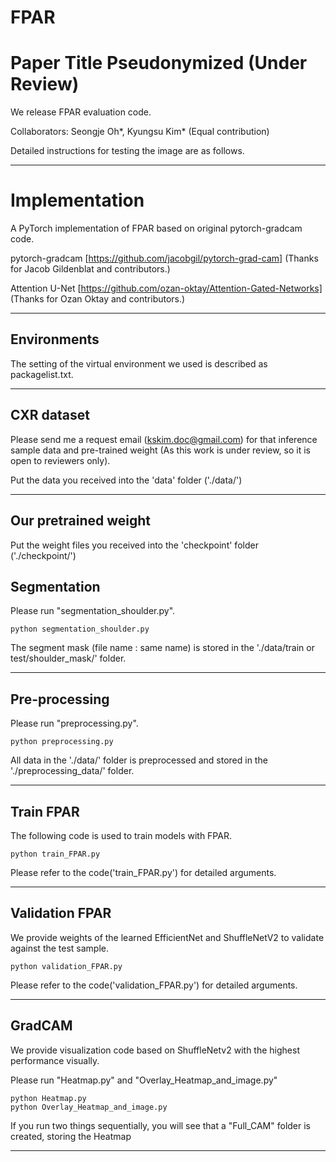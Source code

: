# FPAR

# Paper Title Pseudonymized (Under Review)

We release FPAR evaluation code.

Collaborators: Seongje Oh*, Kyungsu Kim* (Equal contribution)

Detailed instructions for testing the image are as follows.

------

# Implementation

A PyTorch implementation of FPAR based on original pytorch-gradcam code.

pytorch-gradcam [https://github.com/jacobgil/pytorch-grad-cam] (Thanks for Jacob Gildenblat and contributors.)

Attention U-Net [https://github.com/ozan-oktay/Attention-Gated-Networks] (Thanks for Ozan Oktay and contributors.)

------
## Environments

The setting of the virtual environment we used is described as packagelist.txt.

------
## CXR dataset

Please send me a request email (kskim.doc@gmail.com) for that inference sample data and pre-trained weight (As this work is under review, so it is open to reviewers only).

Put the data you received into the 'data' folder ('./data/')

------
## Our pretrained weight


Put the weight files you received into the 'checkpoint' folder ('./checkpoint/')

## Segmentation

Please run "segmentation_shoulder.py".

```
python segmentation_shoulder.py 
```

The segment mask (file name : same name) is stored in the './data/train or test/shoulder_mask/' folder.

------

## Pre-processing

Please run "preprocessing.py".

```
python preprocessing.py 
```

All data in the './data/' folder is preprocessed and stored in the './preprocessing_data/' folder.

------


## Train FPAR


The following code is used to train models with FPAR.

```
python train_FPAR.py 
```

Please refer to the code('train_FPAR.py') for detailed arguments.

------


## Validation FPAR


We provide weights of the learned EfficientNet and ShuffleNetV2 to validate against the test sample.


```
python validation_FPAR.py 
```

Please refer to the code('validation_FPAR.py') for detailed arguments.

------

## GradCAM

We provide visualization code based on ShuffleNetv2 with the highest performance visually.

Please run "Heatmap.py" and "Overlay_Heatmap_and_image.py"

```
python Heatmap.py
python Overlay_Heatmap_and_image.py
```

If you run two things sequentially, you will see that a "Full_CAM" folder is created, storing the Heatmap

------
